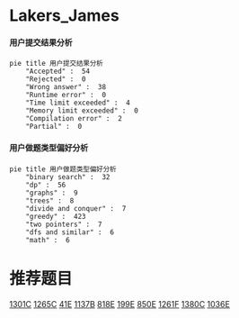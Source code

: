 # Lakers_James

<!-- tabs:start -->



#### **用户提交结果分析**

```mermaid
pie title 用户提交结果分析
    "Accepted" :  54
    "Rejected" :  0
    "Wrong answer" :  38
    "Runtime error" :  0
    "Time limit exceeded" :  4
    "Memory limit exceeded" :  0
    "Compilation error" :  2
    "Partial" :  0
```

#### **用户做题类型偏好分析**

```mermaid
pie title 用户做题类型偏好分析
    "binary search" :  32
    "dp" :  56
    "graphs" :  9
    "trees" :  8
    "divide and conquer" :  7
    "greedy" :  423
    "two pointers" :  7
    "dfs and similar" :  6
    "math" :  6
```



<!-- tabs:end -->
# 推荐题目
[1301C](https://codeforces.com/contest/1301/problem/C)
[1265C](https://codeforces.com/contest/1265/problem/C)
[41E](https://codeforces.com/contest/41/problem/E)
[1137B](https://codeforces.com/contest/1137/problem/B)
[818E](https://codeforces.com/contest/818/problem/E)
[199E](https://codeforces.com/contest/199/problem/E)
[850E](https://codeforces.com/contest/850/problem/E)
[1261F](https://codeforces.com/contest/1261/problem/F)
[1380C](https://codeforces.com/contest/1380/problem/C)
[1036E](https://codeforces.com/contest/1036/problem/E)
